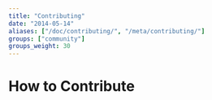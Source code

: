 ```yaml
---
title: "Contributing"
date: "2014-05-14"
aliases: ["/doc/contributing/", "/meta/contributing/"]
groups: ["community"]
groups_weight: 30
---
```


# How to Contribute